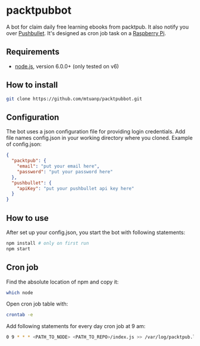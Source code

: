 # packtpubbot

A bot for claim daily free learning ebooks from packtpub. It also notify you over [Pushbullet](https://www.pushbullet.com/). It's designed as cron job task on a [Raspberry Pi](https://www.raspberrypi.org/).

## Requirements
* [node.js](https://nodejs.org), version 6.0.0+ (only tested on v6)

## How to install
```bash
git clone https://github.com/mtuanp/packtpubbot.git
```

## Configuration

The bot uses a json configuration file for providing login credentials. Add file names config.json in your working directory where you cloned. Example of config.json:

```json
{
  "packtpub": {
    "email": "put your email here",
    "password": "put your password here"
  },
  "pushbullet": {
    "apiKey": "put your pushbullet api key here"
  }
}
```
## How to use

After set up your config.json, you start the bot with following statements:
```bash
npm install # only on first run
npm start
```
## Cron job
Find the absolute location of npm and copy it:
```bash
which node
```
Open cron job table with:
```bash
crontab -e
```
Add following statements for every day cron job at 9 am:
```bash
0 9 * * * <PATH_TO_NODE> <PATH_TO_REPO>/index.js >> /var/log/packtpub.log 2>&1
```
